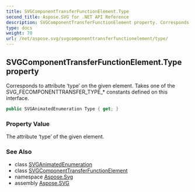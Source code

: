 ```yaml
---
title: SVGComponentTransferFunctionElement.Type
second_title: Aspose.SVG for .NET API Reference
description: SVGComponentTransferFunctionElement property. Corresponds to attribute type on the given element. Takes one of the SVG_FECOMPONENTTRANSFER_TYPE_ constants defined on this interface
type: docs
weight: 70
url: /net/aspose.svg/svgcomponenttransferfunctionelement/type/
---
```

## SVGComponentTransferFunctionElement.Type property

Corresponds to attribute ‘type’ on the given element. Takes one of the SVG_FECOMPONENTTRANSFER_TYPE_* constants defined on this interface.

```csharp
public SVGAnimatedEnumeration Type { get; }
```

### Property Value

The attribute ‘type’ of the given element.

### See Also

* class [SVGAnimatedEnumeration](../../../aspose.svg.datatypes/svganimatedenumeration/)
* class [SVGComponentTransferFunctionElement](../)
* namespace [Aspose.Svg](../../../aspose.svg/)
* assembly [Aspose.SVG](../../../)
